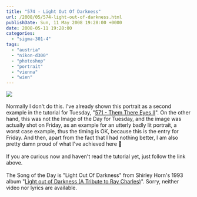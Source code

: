 ```yaml
---
title: "574 - Light Out Of Darkness"
url: /2008/05/574-light-out-of-darkness.html
publishDate: Sun, 11 May 2008 19:28:00 +0000
date: 2008-05-11 19:28:00
categories: 
  - "sigma-301-4"
tags: 
  - "austria"
  - "nikon-d300"
  - "photoshop"
  - "portrait"
  - "vienna"
  - "wien"
---
```

<a href="https://d25zfm9zpd7gm5.cloudfront.net/1200x1200/2008/20080509_090738_ps_before_after.jpg" target="_blank"><img src="https://d25zfm9zpd7gm5.cloudfront.net/0600x0600/2008/20080509_090738_ps_before_after.jpg"/></a><br/><br/>Normally I don't do this. I've already shown this portrait as a second example in the tutorial for Tuesday, "<a href="/2008/05/571-them-there-eyes-ii.html" target="_blank">571 - Them There Eyes II</a>". On the other hand, this was not the Image of the Day for Tuesday, and the image was actually shot on Friday, as an example for an utterly badly lit portrait, a worst case example, thus the timing is OK, because this is the entry for Friday. And then, apart from the fact that I had nothing better, I am also pretty damn proud of what I've achieved here 🙂<br/><br/>If you are curious now and haven't read the tutorial yet, just follow the link above.<br/><br/>The Song of the Day is "Light Out Of Darkness" from Shirley Horn's 1993 album "<a href="http://www.amazon.com/Light-out-Darkness-Tribute-Charles/dp/B0000046QQ" target="_blank">Light out of Darkness (A Tribute to Ray Charles)</a>". Sorry, neither video nor lyrics are available.
